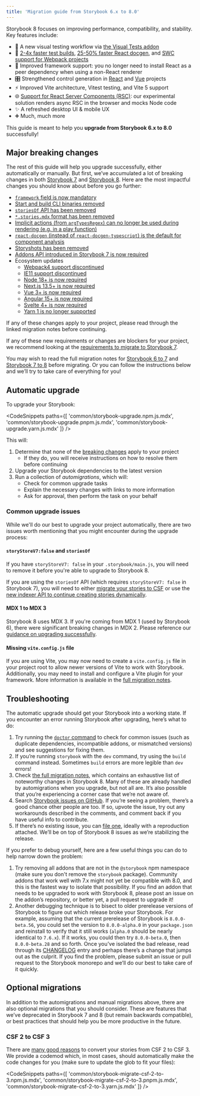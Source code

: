 ```yaml
---
title: 'Migration guide from Storybook 6.x to 8.0'
---
```


Storybook 8 focuses on improving performance, compatibility, and stability. Key features include:

- 🩻 A new visual testing workflow via [the Visual Tests addon](https://www.chromatic.com/docs/visual-tests-addon/)
- 💨 [2-4x faster test builds](https://storybook.js.org/blog/optimize-storybook-7-6/#2-4x-faster-builds-with-thetest-flag), [25-50% faster React docgen](https://storybook.js.org/blog/optimize-storybook-7-6/#22x-faster-react-docgen), and [SWC support for Webpack projects](https://storybook.js.org/blog/optimize-storybook-7-6/#using-webpack-enable-swc)
- 🧩 Improved framework support: you no longer need to install React as a peer dependency when using a non-React renderer
- 🎛️ Strengthened control generation in [React](https://storybook.js.org/blog/storybook-8-beta/#major-performance-improvements
) and [Vue](https://storybook.js.org/blog/first-class-vue-support-storybook-8/) projects
- ⚡️ Improved Vite architecture, Vitest testing, and Vite 5 support 
- 🌐 [Support for React Server Components (RSC)](https://storybook.js.org/blog/storybook-react-server-components/): our experimental solution renders async RSC in the browser and mocks Node code
- ✨ A refreshed desktop UI & mobile UX
- ➕ Much, much more

This guide is meant to help you **upgrade from Storybook 6.x to 8.0** successfully!

## Major breaking changes

The rest of this guide will help you upgrade successfully, either automatically or manually. But first, we’ve accumulated a lot of breaking changes in both [Storybook 7](https://github.com/storybookjs/storybook/blob/next/MIGRATION.md#70-breaking-changes) and [Storybook 8](https://github.com/storybookjs/storybook/blob/next/MIGRATION.md#from-version-7x-to-800). Here are the most impactful changes you should know about before you go further:

- [`framework` field is now mandatory](https://github.com/storybookjs/storybook/blob/next/MIGRATION.md#new-framework-api)
- [Start and build CLI binaries removed](https://github.com/storybookjs/storybook/blob/next/MIGRATION.md#start-storybook--build-storybook-binaries-removed)
- [`storiesOf` API has been removed](https://github.com/storybookjs/storybook/blob/next/MIGRATION.md#removal-of-storiesof-api)
- [`*.stories.mdx` format has been removed](https://github.com/storybookjs/storybook/blob/next/MIGRATION.md#dropping-support-for-storiesmdx-csf-in-mdx-format-and-mdx1-support)
- [Implicit actions (from `argTypesRegex`) can no longer be used during rendering (e.g. in a play function)](https://github.com/storybookjs/storybook/blob/next/MIGRATION.md#implicit-actions-can-not-be-used-during-rendering-for-example-in-the-play-function)
- [`react-docgen` (instead of `react-docgen-typescript`) is the default for component analysis](https://github.com/storybookjs/storybook/blob/next/MIGRATION.md#react-docgen-component-analysis-by-default)
- [Storyshots has been removed](https://github.com/storybookjs/storybook/blob/next/MIGRATION.md#storyshots-has-been-removed)
- [Addons API introduced in Storybook 7 is now required](https://github.com/storybookjs/storybook/blob/next/MIGRATION.md#new-addons-api)
- Ecosystem updates
  - [Webpack4 support discontinued](https://github.com/storybookjs/storybook/blob/next/MIGRATION.md#webpack4-support-discontinued)
  - [IE11 support discontinued](https://github.com/storybookjs/storybook/blob/next/MIGRATION.md#modern-browser-support)
  - [Node 18+ is now required](https://github.com/storybookjs/storybook/blob/next/MIGRATION.md#dropping-support-for-nodejs-16)
  - [Next.js 13.5+ is now required](https://github.com/storybookjs/storybook/blob/next/MIGRATION.md#require-nextjs-135-and-up)
  - [Vue 3+ is now required](https://github.com/storybookjs/storybook/blob/next/MIGRATION.md#require-vue-3-and-up)
  - [Angular 15+ is now required](https://github.com/storybookjs/storybook/blob/next/MIGRATION.md#require-angular-15-and-up)
  - [Svelte 4+ is now required](https://github.com/storybookjs/storybook/blob/next/MIGRATION.md#require-svelte-4-and-up)
  - [Yarn 1 is no longer supported](https://github.com/storybookjs/storybook/blob/next/MIGRATION.md#dropping-support-for-yarn-1)

If any of these changes apply to your project, please read through the linked migration notes before continuing.

If any of these new requirements or changes are blockers for your project, we recommend looking at the [requirements to migrate to Storybook 7](../../release-7-6/docs/migration-guide#major-breaking-changes).

You may wish to read the full migration notes for [Storybook 6 to 7](https://github.com/storybookjs/storybook/blob/next/MIGRATION.md#from-version-65x-to-700) and [Storybook 7 to 8](https://github.com/storybookjs/storybook/blob/next/MIGRATION.md#from-version-7x-to-800) before migrating. Or you can follow the instructions below and we’ll try to take care of everything for you!

## Automatic upgrade

To upgrade your Storybook:

<!-- prettier-ignore-start -->

<CodeSnippets
  paths={[
    'common/storybook-upgrade.npm.js.mdx',
    'common/storybook-upgrade.pnpm.js.mdx',
    'common/storybook-upgrade.yarn.js.mdx'
  ]}
/>

<!-- prettier-ignore-end -->

This will:

1. Determine that none of the [breaking changes](#major-breaking-changes) apply to your project
   - If they do, you will receive instructions on how to resolve them before continuing
2. Upgrade your Storybook dependencies to the latest version
3. Run a collection of _automigrations_, which will:
   - Check for common upgrade tasks
   - Explain the necessary changes with links to more information
   - Ask for approval, then perform the task on your behalf

### Common upgrade issues

While we'll do our best to upgrade your project automatically, there are two issues worth mentioning that you might encounter during the upgrade process:

#### `storyStoreV7:false` and `storiesOf`

If you have `storyStoreV7: false` in your `.storybook/main.js`, you will need to remove it before you're able to upgrade to Storybook 8.

If you are using the `storiesOf` API (which requires `storyStoreV7: false` in Storybook 7), you will need to either [migrate your stories to CSF](../../release-7-6/docs/migration-guide.md#storiesof-to-csf) or use the [new indexer API to continue creating stories dynamically](../../release-7-6/docs/migration-guide.md#storiesof-to-dynamically-created-stories).

#### MDX 1 to MDX 3

Storybook 8 uses MDX 3. If you're coming from MDX 1 (used by Storybook 6), there were significant breaking changes in MDX 2. Please reference our [guidance on upgrading successfully](../../release-7-6/docs/migration-guide.md#upgrade-mdx1-to-mdx2).

#### Missing `vite.config.js` file

If you are using Vite, you may now need to create a `vite.config.js` file in your project root to allow newer versions of Vite to work with Storybook. Additionally, you may need to install and configure a Vite plugin for your framework. More information is available in the [full migration notes](https://github.com/storybookjs/storybook/blob/next/MIGRATION.md#framework-specific-vite-plugins-have-to-be-explicitly-added).

## Troubleshooting

The automatic upgrade should get your Storybook into a working state. If you encounter an error running Storybook after upgrading, here’s what to do:

1. Try running the [`doctor` command](../api/cli-options.md#doctor) to check for common issues (such as duplicate dependencies, incompatible addons, or mismatched versions) and see suggestions for fixing them.
2. If you’re running `storybook` with the `dev` command, try using the `build` command instead. Sometimes `build` errors are more legible than `dev` errors!
3. Check [the full migration notes](https://github.com/storybookjs/storybook/blob/next/MIGRATION.md#from-version-7x-to-800), which contains an exhaustive list of noteworthy changes in Storybook 8. Many of these are already handled by automigrations when you upgrade, but not all are. It’s also possible that you’re experiencing a corner case that we’re not aware of.
4. Search [Storybook issues on GitHub](https://github.com/storybookjs/storybook/issues). If you’re seeing a problem, there’s a good chance other people are too. If so, upvote the issue, try out any workarounds described in the comments, and comment back if you have useful info to contribute.
5. If there’s no existing issue, you can [file one](https://github.com/storybookjs/storybook/issues/new/choose), ideally with a reproduction attached. We’ll be on top of Storybook 8 issues as we’re stabilizing the release.

If you prefer to debug yourself, here are a few useful things you can do to help narrow down the problem:

1. Try removing all addons that are not in the `@storybook` npm namespace (make sure you don't remove the `storybook` package). Community addons that work well with 7.x might not yet be compatible with 8.0, and this is the fastest way to isolate that possibility. If you find an addon that needs to be upgraded to work with Storybook 8, please post an issue on the addon’s repository, or better yet, a pull request to upgrade it!
2. Another debugging technique is to bisect to older prerelease versions of Storybook to figure out which release broke your Storybook. For example, assuming that the current prerelease of Storybook is `8.0.0-beta.56`, you could set the version to `8.0.0-alpha.0` in your `package.json` and reinstall to verify that it still works (`alpha.0` should be nearly identical to `7.6.x`). If it works, you could then try `8.0.0-beta.0`, then `8.0.0-beta.28` and so forth. Once you’ve isolated the bad release, read through its [CHANGELOG](https://github.com/storybookjs/storybook/blob/next/CHANGELOG.md) entry and perhaps there’s a change that jumps out as the culprit. If you find the problem, please submit an issue or pull request to the Storybook monorepo and we’ll do our best to take care of it quickly.

## Optional migrations

In addition to the automigrations and manual migrations above, there are also optional migrations that you should consider. These are features that we’ve deprecated in Storybook 7 and 8 (but remain backwards compatible), or best practices that should help you be more productive in the future.

### CSF 2 to CSF 3

There are [many good reasons](/blog/storybook-csf3-is-here/) to convert your stories from CSF 2 to CSF 3. We provide a codemod which, in most cases, should automatically make the code changes for you (make sure to update the glob to fit your files):

<!-- prettier-ignore-start -->

<CodeSnippets
  paths={[
    'common/storybook-migrate-csf-2-to-3.npm.js.mdx',
    'common/storybook-migrate-csf-2-to-3.pnpm.js.mdx',
    'common/storybook-migrate-csf-2-to-3.yarn.js.mdx'
  ]}
/>

<!-- prettier-ignore-end -->
